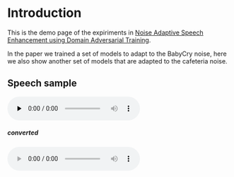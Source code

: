 # Introduction

This is the demo page of the expiriments in [Noise Adaptive Speech Enhancement using Domain Adversarial Training](https://arxiv.org/abs/1807.07501).

In the paper we trained a set of models to adapt to the BabyCry noise, here we also show another set of models that are adapted to the cafeteria noise.

## Speech sample


<audio id="audio" controls="" preload="none">
	<source type="audio/wav" src="wavs/cafe/noisy/FDHC0_SI929.wav"> 
	<source type="audio/wav" src="wavs/cafe/base/FDHC0_SI929.wav">
</audio>

##### converted 
<audio controls="controls">
	<source type="audio/wav" src="wavs/cafe/noisy/FDHC0_SI929.wav"></source> 
	<source type="audio/wav" src="wavs/cafe/base/FDHC0_SI929.wav"></source>
</audio>
